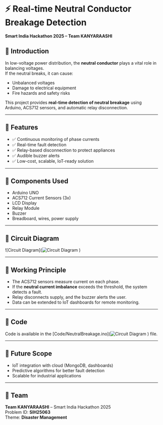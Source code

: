 # ⚡ Real-time Neutral Conductor Breakage Detection
**Smart India Hackathon 2025 – Team KANYARAASHI**

## 🔹 Introduction
In low-voltage power distribution, the **neutral conductor** plays a vital role in balancing voltages.  
If the neutral breaks, it can cause:
- Unbalanced voltages  
- Damage to electrical equipment  
- Fire hazards and safety risks  

This project provides **real-time detection of neutral breakage** using Arduino, ACS712 sensors, and automatic relay disconnection.

---

## 🔹 Features
- ✅ Continuous monitoring of phase currents  
- ✅ Real-time fault detection  
- ✅ Relay-based disconnection to protect appliances  
- ✅ Audible buzzer alerts  
- ✅ Low-cost, scalable, IoT-ready solution  

---

## 🔹 Components Used
- Arduino UNO  
- ACS712 Current Sensors (3x)  
- LCD Display  
- Relay Module  
- Buzzer  
- Breadboard, wires, power supply  

---

## 🔹 Circuit Diagram
![Circuit Diagram](![Circuit Diagram](https://github.com/user-attachments/assets/6b58a4d8-0def-4e75-a846-940a4937667d)
)

---

## 🔹 Working Principle
- The ACS712 sensors measure current on each phase.  
- If the **neutral current imbalance** exceeds the threshold, the system detects a fault.  
- Relay disconnects supply, and the buzzer alerts the user.  
- Data can be extended to IoT dashboards for remote monitoring.  

---

## 🔹 Code
Code is available in the [Code/NeutralBreakage.ino](![Circuit Diagram](https://github.com/user-attachments/assets/d7b5c535-62d4-4c41-a928-63e6a7e20bd6)
) file.

---

## 🔹 Future Scope
- IoT integration with cloud (MongoDB, dashboards)  
- Predictive algorithms for better fault detection  
- Scalable for industrial applications  

---

## 📌 Team
**Team KANYARAASHI** – Smart India Hackathon 2025  
Problem ID: **SIH25063**  
Theme: **Disaster Management**  

